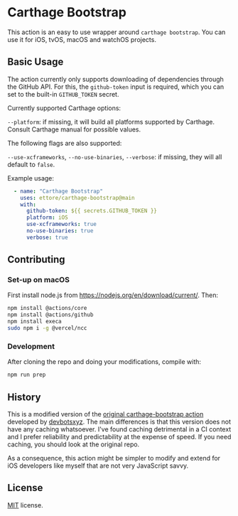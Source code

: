 # Carthage Bootstrap

This action is an easy to use wrapper around `carthage bootstrap`. You can use it for iOS, tvOS, macOS and watchOS projects.

## Basic Usage

The action currently only supports downloading of dependencies through the GitHub API. For this, the `github-token` input is required, which you can set to the built-in `GITHUB_TOKEN` secret.

Currently supported Carthage options:

`--platform`: if missing, it will build all platforms supported by Carthage. Consult Carthage manual for possible values.

The following flags are also supported:

`--use-xcframeworks`, `--no-use-binaries`, `--verbose`: if missing, they will all default to `false`.

Example usage:

```yaml
  - name: "Carthage Bootstrap"
    uses: ettore/carthage-bootstrap@main
    with:
      github-token: ${{ secrets.GITHUB_TOKEN }}
      platform: iOS
      use-xcframeworks: true
      no-use-binaries: true
      verbose: true
```

## Contributing

### Set-up on macOS

First install node.js from https://nodejs.org/en/download/current/. Then:
```bash
npm install @actions/core
npm install @actions/github
npm install execa
sudo npm i -g @vercel/ncc
```

### Development

After cloning the repo and doing your modifications, compile with:
```bash
npm run prep
```

## History

This is a modified version of the [original carthage-bootstrap action](https://github.com/devbotsxyz/carthage-bootstrap) developed by [devbotsxyz](https://github.com/devbotsxyz). The main differences is that this version does not have any caching whatsoever. I've found caching detrimental in a CI context and I prefer reliability and predictability at the expense of speed. If you need caching, you should look at the original repo.

As a consequence, this action might be simpler to modify and extend for iOS developers like myself that are not very JavaScript savvy.

## License

[MIT](LICENSE) license.
